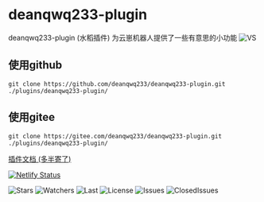 # deanqwq233-plugin

deanqwq233-plugin (水稻插件) 为云崽机器人提供了一些有意思的小功能
![VS](https://img.shields.io/badge/Made%20with-Visual%20Studio%20-1f425f.svg)

## 使用github

```
git clone https://github.com/deanqwq233/deanqwq233-plugin.git ./plugins/deanqwq233-plugin/
```

## 使用gitee

```
git clone https://gitee.com/deanqwq233/deanqwq233-plugin.git ./plugins/deanqwq233-plugin/
```

[插件文档 (多半寄了) ](https://wlbncz.asia/)

[![Netlify Status](https://api.netlify.com/api/v1/badges/d107944d-6f03-4629-a572-425a12778702/deploy-status)](https://app.netlify.com/sites/storied-mousse-8026f6/deploys)



![Stars](https://img.shields.io/github/stars/deanqwq233/deanqwq233-plugin.svg)
![Watchers](https://img.shields.io/github/watchers/deanqwq233/deanqwq233-plugin.svg)
![Last](https://img.shields.io/github/last-commit/deanqwq233/deanqwq233-plugin.svg)
![License](https://img.shields.io/github/license/deanqwq233/deanqwq233-plugin.svg)
![Issues](https://img.shields.io/github/issues/deanqwq233/deanqwq233-plugin.svg)
![ClosedIssues](https://img.shields.io/github/issues-closed/deanqwq233/deanqwq233-plugin.svg)

